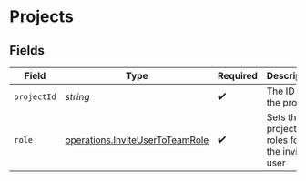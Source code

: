 # Projects


## Fields

| Field                                                                              | Type                                                                               | Required                                                                           | Description                                                                        | Example                                                                            |
| ---------------------------------------------------------------------------------- | ---------------------------------------------------------------------------------- | ---------------------------------------------------------------------------------- | ---------------------------------------------------------------------------------- | ---------------------------------------------------------------------------------- |
| `projectId`                                                                        | *string*                                                                           | :heavy_check_mark:                                                                 | The ID of the project.                                                             | prj_ndlgr43fadlPyCtREAqxxdyFK                                                      |
| `role`                                                                             | [operations.InviteUserToTeamRole](../../models/operations/inviteusertoteamrole.md) | :heavy_check_mark:                                                                 | Sets the project roles for the invited user                                        | ADMIN                                                                              |